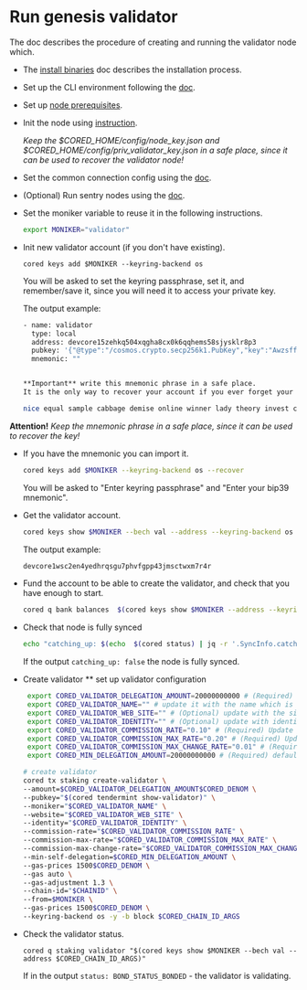 # Run genesis validator

The doc describes the procedure of creating and running the validator node which.

* The [install binaries](../install-cored.md) doc describes the installation process.

* Set up the CLI environment following the [doc](../cli-env.md).

* Set up [node prerequisites](../node/node-prerequisites.md).

* Init the node using [instruction](run-full.md).

  *Keep the $CORED_HOME/config/node_key.json and $CORED_HOME/config/priv_validator_key.json in a safe place, since it
  can be used to recover the validator node!*

* Set the common connection config using the [doc](../node/set-connection-config.md).

* (Optional) Run sentry nodes using the [doc](../node/run-sentry.md).

* Set the moniker variable to reuse it in the following instructions.
  ```bash
  export MONIKER="validator"
  ```

* Init new validator account (if you don't have existing).

  ```
  cored keys add $MONIKER --keyring-backend os
  ```

  You will be asked to set the keyring passphrase, set it, and remember/save it, since you will need it to access your
  private key.

  The output example:

  ```bash
  - name: validator
    type: local
    address: devcore15zehkq504xqgha8cx0k6qqhems58sjysklr8p3
    pubkey: '{"@type":"/cosmos.crypto.secp256k1.PubKey","key":"AwzsffiidUiFtmNng5pLTH6cj1hv4Ufa+zKZpmRVGfNk"}'
    mnemonic: ""
  

  **Important** write this mnemonic phrase in a safe place.
  It is the only way to recover your account if you ever forget your password.
  
  nice equal sample cabbage demise online winner lady theory invest clarify organ divorce wheel patient gap group endless security price smoke insane link position
  ```

**Attention!** *Keep the mnemonic phrase in a safe place, since it can be used to recover the key!*

* If you have the mnemonic you can import it.

  ```bash
  cored keys add $MONIKER --keyring-backend os --recover
  ```

  You will be asked to "Enter keyring passphrase" and "Enter your bip39 mnemonic".

* Get the validator account.

  ```bash
  cored keys show $MONIKER --bech val --address --keyring-backend os
  ```

  The output example:
  ```bash
  devcore1wsc2en4yedhrqsgu7phvfgpp43jmsctwxm7r4r
  ```

* Fund the account to be able to create the validator, and check that you have enough to start.

  ```bash
  cored q bank balances  $(cored keys show $MONIKER --address --keyring-backend os) --denom $CORED_DENOM
  ``` 

* Check that node is fully synced

  ```bash
  echo "catching_up: $(echo  $(cored status) | jq -r '.SyncInfo.catching_up')"
  ``` 
  If the output `catching_up: false` the node is fully synced.

* Create validator
  ** set up validator configuration
  ```bash
   export CORED_VALIDATOR_DELEGATION_AMOUNT=20000000000 # (Required) default 20k, must be grater or equal CORED_MIN_DELEGATION_AMOUNT
   export CORED_VALIDATOR_NAME="" # update it with the name which is visible on the explorer
   export CORED_VALIDATOR_WEB_SITE="" # (Optional) update with the site
   export CORED_VALIDATOR_IDENTITY="" # (Optional) update with identity id, which can generated on the site https://keybase.io/
   export CORED_VALIDATOR_COMMISSION_RATE="0.10" # (Required) Update with commission rate
   export CORED_VALIDATOR_COMMISSION_MAX_RATE="0.20" # (Required) Update with commission max rate
   export CORED_VALIDATOR_COMMISSION_MAX_CHANGE_RATE="0.01" # (Required) Update with commission max change rate
   export CORED_MIN_DELEGATION_AMOUNT=20000000000 # (Required) default 20k, must be grater or equal min_self_delegation parameter on the current chain
  ```

  ```bash
  # create validator
  cored tx staking create-validator \
  --amount=$CORED_VALIDATOR_DELEGATION_AMOUNT$CORED_DENOM \
  --pubkey="$(cored tendermint show-validator)" \
  --moniker="$CORED_VALIDATOR_NAME" \
  --website="$CORED_VALIDATOR_WEB_SITE" \
  --identity="$CORED_VALIDATOR_IDENTITY" \
  --commission-rate="$CORED_VALIDATOR_COMMISSION_RATE" \
  --commission-max-rate="$CORED_VALIDATOR_COMMISSION_MAX_RATE" \
  --commission-max-change-rate="$CORED_VALIDATOR_COMMISSION_MAX_CHANGE_RATE" \
  --min-self-delegation=$CORED_MIN_DELEGATION_AMOUNT \
  --gas-prices 1500$CORED_DENOM \
  --gas auto \
  --gas-adjustment 1.3 \
  --chain-id="$CHAINID" \
  --from=$MONIKER \
  --gas-prices 1500$CORED_DENOM \
  --keyring-backend os -y -b block $CORED_CHAIN_ID_ARGS
  ``` 

* Check the validator status.

    ```
    cored q staking validator "$(cored keys show $MONIKER --bech val --address $CORED_CHAIN_ID_ARGS)"
    ```

  If in the output `status: BOND_STATUS_BONDED` - the validator is validating.
